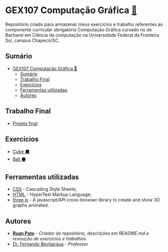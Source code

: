 # GEX107 Computação Gráfica [:link:](https://github.com/ruanpato/CG-2019.2N-T1) #

Repositório criado para armazenar meus exercícios e trabalho referentes ao componente curricular obrigatório Computação Gráfica cursado no de Bacharel em Ciência da computação na Universidade Federal da Fronteira Sul, campus Chapecó/SC.

## Sumário ##

- [GEX107 Computação Gráfica :link:](#gex107-computa%c3%a7%c3%a3o-gr%c3%a1fica-link)
  - [Sumário](#sum%c3%a1rio)
  - [Trabalho Final](#trabalho-final)
  - [Exercícios](#exerc%c3%adcios)
  - [Ferramentas utilizadas](#ferramentas-utilizadas)
  - [Autores](#autores)

## Trabalho Final ##

- [Projeto final](https://github.com/ruanpato/CG-2019.2N-T1/tree/master/projeto)

## Exercícios ##

- [Cube :black_large_square:](https://github.com/ruanpato/CG-2019.2N-T1/tree/master/cube)
- [Ball :black_circle:](https://github.com/ruanpato/CG-2019.2N-T1/tree/master/ball)

## Ferramentas utilizadas ##

- [CSS](https://en.wikipedia.org/wiki/Cascading_Style_Sheets) - Cascading Style Sheets;
- [HTML](https://en.wikipedia.org/wiki/HTML) - HyperText Markup Language;
- [three.js](https://threejs.org/) - A javascript/API cross-browser library to create and show 3D graphs animated.

## Autores ##

- **[Ruan Pato](https://github.com/ruanpato)** - *Criador do repositório, descrições em README.md e resoução de exercícios e trabalhos*.
- [Dr. Fernando Bevilacqua](https://github.com/Dovyski) - *Professor*
